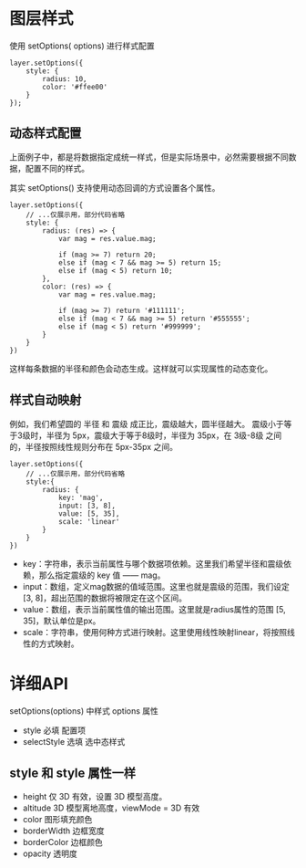 
# 图层样式

使用 setOptions(<Object> options) 进行样式配置

```
layer.setOptions({
    style: {
        radius: 10,
        color: '#ffee00'
    }
});
```


## 动态样式配置

上面例子中，都是将数据指定成统一样式，但是实际场景中，必然需要根据不同数据，配置不同的样式。

其实 setOptions() 支持使用动态回调的方式设置各个属性。

```
layer.setOptions({
    // ...仅展示用，部分代码省略
    style: {
        radius: (res) => {
            var mag = res.value.mag;
            
            if (mag >= 7) return 20;
            else if (mag < 7 && mag >= 5) return 15;
            else if (mag < 5) return 10;
        },
        color: (res) => {
            var mag = res.value.mag;
            
            if (mag >= 7) return '#111111';
            else if (mag < 7 && mag >= 5) return '#555555';
            else if (mag < 5) return '#999999';
        }
    }
})
```
这样每条数据的半径和颜色会动态生成。这样就可以实现属性的动态变化。


## 样式自动映射

例如，我们希望圆的 半径 和 震级 成正比，震级越大，圆半径越大。
震级小于等于3级时，半径为 5px，震级大于等于8级时，半径为 35px，在 3级-8级 之间的，半径按照线性规则分布在 5px-35px 之间。
```
layer.setOptions({
    // ...仅展示用，部分代码省略
    style:{
        radius: {
            key: 'mag',
            input: [3, 8],
            value: [5, 35],
            scale: 'linear'
        }
    }
})
```
- key：字符串，表示当前属性与哪个数据项依赖。这里我们希望半径和震级依赖，那么指定震级的 key 值 —— mag。
- input：数组，定义mag数据的值域范围。这里也就是震级的范围，我们设定 [3, 8]，超出范围的数据将被限定在这个区间。
- value：数组，表示当前属性值的输出范围。这里就是radius属性的范围 [5, 35]，默认单位是px。
- scale：字符串，使用何种方式进行映射。这里使用线性映射linear，将按照线性的方式映射。


# 详细API

setOptions(options) 中样式 options 属性

- style			必填	配置项
- selectStyle	选填	选中态样式

## style 和 style 属性一样

- height		仅 3D 有效，设置 3D 模型高度。
- altitude		3D 模型离地高度，viewMode = 3D 有效
- color			图形填充颜色
- borderWidth	边框宽度
- borderColor	边框颜色
- opacity		透明度
